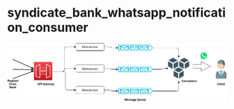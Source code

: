 # syndicate_bank_whatsapp_notification_consumer




![Architecture](https://github.com/nileshsingh067/syndicate_bank_whatsapp_notification_consumer/blob/DEV_001/img/whatapp_notification.jpg)
